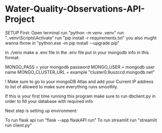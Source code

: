 # Water-Quality-Observations-API-Project

*SETUP*
First:
Open terminal
run "python -m venv .venv"
run ".\.venv\Scripts\Activate"
run "pip install -r requirements.txt"
you also mught wanna throw in "python.exe -m pip install --upgrade pip"

in ./venv make a .env file
in the .env file put in your mongodb info in this format:

MONGO_PASS = your mongodb password
MONGO_USER = mongodb user name
MONGO_CLUSTER_URL = example "cluster0.9uszccd.mongodb.net"

! Make sure to go to your mongoDB Atlas and add your Current IP address to list of allowed to make sure everything runs smoothly.  

If this is your first time running this program make sure to run dbclient.py in order to fill your database with required info

Next step is setting up environment:

To run flask api run "flask --app flaskAPI run"
To run streamlit run "streamlit run client.py"
